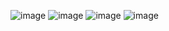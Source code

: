 ![image](https://github.com/user-attachments/assets/30ed4d3e-27f4-4570-b00f-be80fc21fd8f)
![image](https://github.com/user-attachments/assets/e9856a29-f4fe-4c60-b076-ea950048fb7e)
![image](https://github.com/user-attachments/assets/195a3c49-6d2b-461a-9686-b0c2fc8d2870)
![image](https://github.com/user-attachments/assets/56d4f052-9e50-46f8-a9db-71592f096959)

